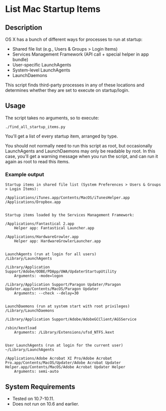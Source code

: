 # List Mac Startup Items

## Description

OS X has a bunch of different ways for processes to run at startup:

* Shared file list (e.g., Users & Groups > Login Items)
* Services Management Framework (API call + special helper in app bundle)
* User-specific LaunchAgents
* System-level LaunchAgents
* LaunchDaemons

This script finds third-party processes in any of these locations and determines whether they are set to execute on startup/login.

## Usage

The script takes no arguments, so to execute:

``` shell
./find_all_startup_items.py
```

You'll get a list of every startup item, arranged by type.

You should not normally need to run this script as root, but occasionally LaunchAgents and LaunchDaemons may only be readable by root. In this case, you'll get a warning message when you run the script, and can run it again as root to read this items.

### Example output

``` 
Startup items in shared file list (System Preferences > Users & Groups > Login Items):

/Applications/iTunes.app/Contents/MacOS/iTunesHelper.app
/Applications/Dropbox.app 


Startup items loaded by the Services Management Framework:

/Applications/Fantastical 2.app
    Helper app: Fantastical Launcher.app

/Applications/HardwareGrowler.app
    Helper app: HardwareGrowlerLauncher.app


LaunchAgents (run at login for all users)
/Library/LaunchAgents

/Library/Application Support/Adobe/OOBE/PDApp/UWA/UpdaterStartupUtility
    Arguments: -mode=logon

/Library/Application Support/Paragon Updater/Paragon Updater.app/Contents/MacOS/Paragon Updater
    Arguments: --check --delay=30


LaunchDaemons (run at system start with root privileges)
/Library/LaunchDaemons

/Library/Application Support/Adobe/AdobeGCClient/AGSService

/sbin/kextload
    Arguments: /Library/Extensions/ufsd_NTFS.kext


User LaunchAgents (run at login for the current user)
~/Library/LaunchAgents

/Applications/Adobe Acrobat XI Pro/Adobe Acrobat Pro.app/Contents/MacOS/Updater/Adobe Acrobat Updater Helper.app/Contents/MacOS/Adobe Acrobat Updater Helper
    Arguments: semi-auto
```

## System Requirements

- Tested on 10.7-10.11.
- Does not run on 10.6 and earlier.
